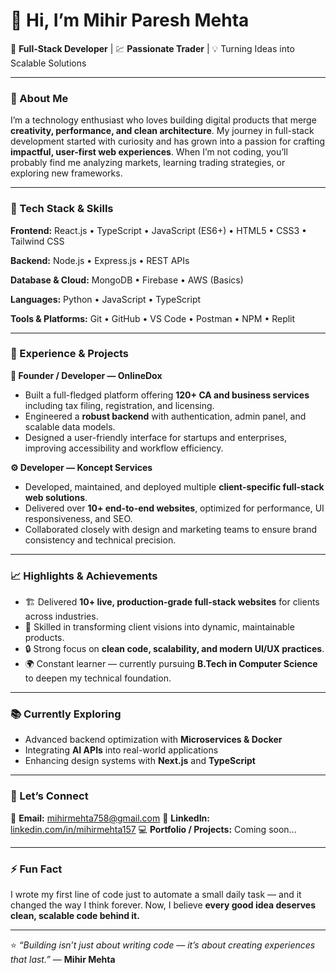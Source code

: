# 👋 Hi, I’m **Mihir Paresh Mehta**

🚀 **Full-Stack Developer** | 💹 **Passionate Trader** | 💡 Turning Ideas into Scalable Solutions

---

### 🧭 About Me

I’m a technology enthusiast who loves building digital products that merge **creativity, performance, and clean architecture**.
My journey in full-stack development started with curiosity and has grown into a passion for crafting **impactful, user-first web experiences**.
When I’m not coding, you’ll probably find me analyzing markets, learning trading strategies, or exploring new frameworks.

---

### 🧠 Tech Stack & Skills

**Frontend:**
React.js • TypeScript • JavaScript (ES6+) • HTML5 • CSS3 • Tailwind CSS

**Backend:**
Node.js • Express.js • REST APIs

**Database & Cloud:**
MongoDB • Firebase • AWS (Basics)

**Languages:**
Python • JavaScript • TypeScript

**Tools & Platforms:**
Git • GitHub • VS Code • Postman • NPM • Replit

---

### 💼 Experience & Projects

**🧩 Founder / Developer — OnlineDox**

* Built a full-fledged platform offering **120+ CA and business services** including tax filing, registration, and licensing.
* Engineered a **robust backend** with authentication, admin panel, and scalable data models.
* Designed a user-friendly interface for startups and enterprises, improving accessibility and workflow efficiency.

**⚙️ Developer — Koncept Services**

* Developed, maintained, and deployed multiple **client-specific full-stack web solutions**.
* Delivered over **10+ end-to-end websites**, optimized for performance, UI responsiveness, and SEO.
* Collaborated closely with design and marketing teams to ensure brand consistency and technical precision.

---

### 📈 Highlights & Achievements

* 🏗️ Delivered **10+ live, production-grade full-stack websites** for clients across industries.
* 💬 Skilled in transforming client visions into dynamic, maintainable products.
* 🔒 Strong focus on **clean code, scalability, and modern UI/UX practices**.
* 🌍 Constant learner — currently pursuing **B.Tech in Computer Science** to deepen my technical foundation.

---

### 📚 Currently Exploring

* Advanced backend optimization with **Microservices & Docker**
* Integrating **AI APIs** into real-world applications
* Enhancing design systems with **Next.js** and **TypeScript**

---

### 💬 Let’s Connect

📧 **Email:** [mihirmehta758@gmail.com](mailto:mihirmehta758@gmail.com)
🔗 **LinkedIn:** [linkedin.com/in/mihirmehta157](https://www.linkedin.com/in/mihirmehta157/)
💻 **Portfolio / Projects:** Coming soon...

---

### ⚡ Fun Fact

I wrote my first line of code just to automate a small daily task — and it changed the way I think forever.
Now, I believe **every good idea deserves clean, scalable code behind it.**

---

⭐ *“Building isn’t just about writing code — it’s about creating experiences that last.”*
— **Mihir Mehta**
